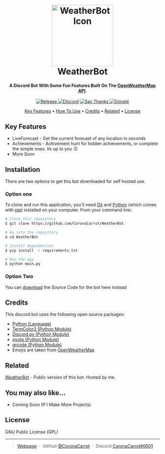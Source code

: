 
<h1 align="center">
  <br>
  <img src="https://openweathermap.org/img/wn/10d@4x.png" alt="WeatherBot Icon" width="200">
  <br>
  WeatherBot
  <br>
</h1>

<h4 align="center">A Discord Bot With Some Fun Features Built On The <a href="https://openweathermap.org/" target="_blank">OpenWeatherMap API</a>.</h4>

<p align="center">
  <a href="https://discord.gg/WvShyptJTX">
    <img src="https://img.shields.io/github/v/release/CoronaCarrot/WeatherBot?display_name=tag"
         alt="Release">
  </a>
  <a href="https://gitter.im/amitmerchant1990/electron-markdownify"><img src="https://img.shields.io/discord/894518393598799932" alt="Discord"></a>
  <a href="https://saythanks.io/to/CoronaCarrot">
      <img src="https://img.shields.io/badge/Say%20Thanks-!-1EAEDB.svg" alt="Say Thanks">
  </a>
  <a href="https://www.paypal.com/donate?hosted_button_id=BPNVVEXNAUAZQ">
    <img src="https://img.shields.io/badge/%24-donate-ff69b4" alt="Donate">
  </a>
</p>

<p align="center">
  <a href="#key-features">Key Features</a> •
  <a href="#Installation">How To Use</a> •
  <a href="#credits">Credits</a> •
  <a href="#related">Related</a> •
  <a href="#license">License</a>
</p>


## Key Features

* LiveForecast - Get the current forecast of any location in seconds
* Achievements - Achivement hunt for hidden achievements, or complete the simple ones. Its up to you :D
* More Soon

## Installation

There are two options to get this bot downloaded for self hosted use.

### Option one

To clone and run this application, you'll need [Git](https://git-scm.com) and [Python](https://www.python.org/downloads/) (which comes with [pip](https://pip.pypa.io/en/stable/)) installed on your computer. From your command line:

```bash
# Clone this repository
$ git clone https://github.com/CoronaCarrot/WeatherBot

# Go into the repository
$ cd WeatherBot

# Install dependencies
$ pip install -r requirements.txt

# Run the app
$ python main.py
```

### Option Two

You can [download](https://github.com/CoronaCarrot/WeatherBot/releases) the Source Code for the bot here instead

## Credits

This discord bot uses the following open source packages:

- [Python (Language)](https://www.python.org/)
- [TermColor2 (Python Module)](https://github.com/v2e4lisp/termcolor2)
- [Discord.py (Python Module)](https://github.com/Rapptz/discord.py)
- [pyotp (Python Module)](https://github.com/pyauth/pyotp)
- [qrcode (Python Module)](https://github.com/lincolnloop/python-qrcode)
- Emojis are taken from [OpenWeatherMap](https://openweathermap.org/)

## Related

[WeatherBot](https://cutt.ly/WeatherBot) - Public version of this bot. Hosted by me.


## You may also like...

- Coming Soon (If I Make More Projects)

## License

GNU Public License (GPL)

---

> [Webpage](https://coronacarrot.github.io/WeatherBot/) &nbsp;&middot;&nbsp;
> GitHub [@CoronaCarrot](https://github.com/CoronaCarrot) &nbsp;&middot;&nbsp;
> Discord [CoronaCarrot#0001](https://twitter.com/amit_merchant)

